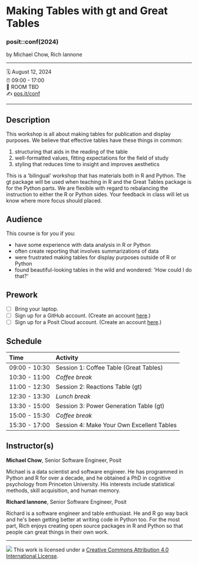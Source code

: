 Making Tables with gt and Great Tables
================

### posit::conf(2024)

by Michael Chow, Rich Iannone

-----

:spiral_calendar: August 12, 2024  
:alarm_clock:     09:00 - 17:00  
:hotel:           ROOM TBD  
:writing_hand:    [pos.it/conf](http://pos.it/conf)

-----

## Description

This workshop is all about making tables for publication and display purposes. We believe that effective tables have these things in common:

1. structuring that aids in the reading of the table
2. well-formatted values, fitting expectations for the field of study 
3. styling that reduces time to insight and improves aesthetics

This is a 'bilingual' workshop that has materials both in R and Python. The gt package will be used when teaching in R and the Great Tables package is for the Python parts. We are flexible with regard to rebalancing the instruction to either the R or Python sides. Your feedback in class will let us know where more focus should placed.

## Audience

This course is for you if you:

-   have some experience with data analysis in R or Python
-   often create reporting that involves summarizations of data
-   were frustrated making tables for display purposes outside of R or Python
-   found beautiful-looking tables in the wild and wondered: 'How could I do that?'

## Prework

- [ ] Bring your laptop.
- [ ] Sign up for a GitHub account. (Create an account [here](https://github.com/join).) 
- [ ] Sign up for a Posit Cloud account. (Create an account [here](https://posit.cloud/plans).)

## Schedule

| Time          | Activity                                      |
| :------------ | :-------------------------------------------- |
| 09:00 - 10:30 | Session 1: Coffee Table (Great Tables)        |
| 10:30 - 11:00 | *Coffee break*                                |
| 11:00 - 12:30 | Session 2: Reactions Table (gt)               |
| 12:30 - 13:30 | *Lunch break*                                 |
| 13:30 - 15:00 | Session 3: Power Generation Table (gt)        |
| 15:00 - 15:30 | *Coffee break*                                |
| 15:30 - 17:00 | Session 4: Make Your Own Excellent Tables     |

## Instructor(s)

**Michael Chow**, Senior Software Engineer, Posit

Michael is a data scientist and software engineer. He has programmed in Python and R for over a decade, and he obtained a PhD in cognitive psychology from Princeton University. His interests include statistical methods, skill acquisition, and human memory.

**Richard Iannone**, Senior Software Engineer, Posit

Richard is a software engineer and table enthusiast. He and R go way back and he's been getting better at writing code in Python too. For the most part, Rich enjoys creating open source packages in R and Python so that people can great things in their own work.

-----

![](https://i.creativecommons.org/l/by/4.0/88x31.png) This work is
licensed under a [Creative Commons Attribution 4.0 International
License](https://creativecommons.org/licenses/by/4.0/).
